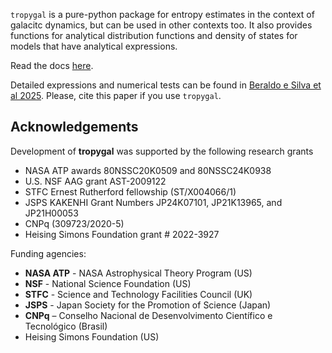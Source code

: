 $\texttt{tropygal}$ is a pure-python package for entropy estimates in
the context of galacitc dynamics, but can be used in other contexts
too. It also provides functions for analytical distribution functions
and density of states for models that have analytical
expressions.

Read the docs [here](https://tropygal.readthedocs.io/en/latest/).

Detailed expressions and numerical tests can be found in [Beraldo e
Silva et al
2025](https://ui.adsabs.harvard.edu/abs/2024arXiv240707947B/abstract). Please,
cite this paper if you use $\texttt{tropygal}$.

## Acknowledgements

Development of **tropygal** was supported by the following research grants

- NASA ATP awards 80NSSC20K0509 and 80NSSC24K0938  
- U.S. NSF AAG grant AST-2009122  
- STFC Ernest Rutherford fellowship (ST/X004066/1)  
- JSPS KAKENHI Grant Numbers JP24K07101, JP21K13965, and JP21H00053  
- CNPq (309723/2020-5)  
- Heising Simons Foundation grant \# 2022-3927

Funding agencies:

- **NASA ATP** - NASA Astrophysical Theory Program (US)  
- **NSF** - National Science Foundation (US)  
- **STFC** - Science and Technology Facilities Council (UK)  
- **JSPS** - Japan Society for the Promotion of Science (Japan)  
- **CNPq** – Conselho Nacional de Desenvolvimento Científico e Tecnológico (Brasil)  
- Heising Simons Foundation (US)

